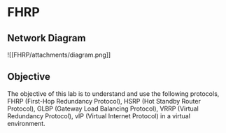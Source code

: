 # FHRP
## Network Diagram

![[FHRP/attachments/diagram.png]]

## Objective

The objective of this lab is to understand and use the following protocols, FHRP (First-Hop Redundancy Protocol), HSRP (Hot Standby Router Protocol), GLBP (Gateway Load Balancing Protocol), VRRP (Virtual Redundancy Protocol), vIP (Virtual Internet Protocol) in a virtual environment. 